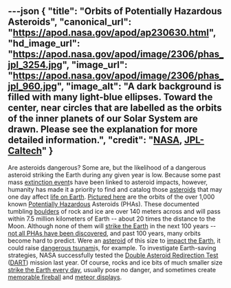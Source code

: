 ---json
{
  "title": "Orbits of Potentially Hazardous Asteroids",
  "canonical_url": "https://apod.nasa.gov/apod/ap230630.html",
  "hd_image_url": "https://apod.nasa.gov/apod/image/2306/phas_jpl_3254.jpg",
  "image_url": "https://apod.nasa.gov/apod/image/2306/phas_jpl_960.jpg",
  "image_alt": "A dark background is filled with many light-blue ellipses. Toward the center, near circles that are labelled as the orbits of the inner planets of our Solar System are drawn. Please see the explanation for more detailed information.",
  "credit": "[NASA](https://www.nasa.gov/), [JPL-Caltech](https://www.jpl.nasa.gov/)"
}
---

Are asteroids dangerous? Some are, but the likelihood of a dangerous asteroid striking the Earth during any given year is low. Because some past mass [extinction event](https://en.wikipedia.org/wiki/Cretaceous%E2%80%93Paleogene_extinction_event)s have been linked to asteroid impacts, however, humanity has made it a priority to find and catalog those [asteroids](https://www.jpl.nasa.gov/asteroid-watch) that may one day affect [life on Earth](https://apod.nasa.gov/apod/ap230521.html). [Pictured here](https://photojournal.jpl.nasa.gov/catalog/PIA17041) are the orbits of the over 1,000 known [Potentially Hazardous](https://en.wikipedia.org/wiki/Potentially_hazardous_object) Asteroids (PHAs). These documented tumbling [boulders](https://commons.wikimedia.org/wiki/File:Balanced_Rock.jpg) of rock and ice are over 140 meters across and will pass within 7.5 million kilometers of Earth -- about 20 times the distance to the Moon. Although none of them will [strike the Earth](https://www.youtube.com/watch?v=_COcHHvte-0) in the next 100 years -- [not all PHAs have been discovered](https://www.nasa.gov/mission_pages/WISE/multimedia/gallery/neowise/pia14734.html), and past 100 years, many orbits become hard to predict. Were an [asteroid](https://www.vaticanobservatory.org/sacred-space-astronomy/astronomy-picture-of-the-day-apod-authors-get-asteroid-named-after-them/) of this size to [impact the Earth](https://en.wikipedia.org/wiki/Impact_event), it could raise [dangerous tsunami](https://youtu.be/6scCF_8YN70)s, for example. To investigate Earth-saving strategies, NASA successfully tested the [Double Asteroid Redirection Test](https://www.nasa.gov/planetarydefense/dart) ([DART](https://apod.nasa.gov/apod/ap220927.html)) mission last year. Of course, rocks and ice bits of much smaller size [strike the Earth every day](https://apod.nasa.gov/apod/ap210131.html), usually pose no danger, and sometimes create [memorable fireball](https://apod.nasa.gov/apod/ap110123.html) and [meteor displays](https://apod.nasa.gov/apod/ap121119.html).
